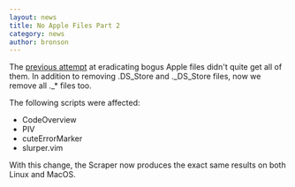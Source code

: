 ```yaml
---
layout: news
title: No Apple Files Part 2
category: news
author: bronson
---
```


The [previous attempt](/news/2010/11/15/no-apple-files.html)
at eradicating bogus Apple files didn't quite
get all of them.  In addition to removing .DS\_Store and .\_DS\_Store
files, now we remove all .\_\* files too.

The following scripts were affected:

* CodeOverview
* PIV
* cuteErrorMarker
* slurper.vim

With this change, the Scraper now produces the exact same results on
both Linux and MacOS.

